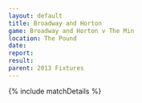```yaml
---
layout: default
title: Broadway and Horton
game: Broadway and Horton v The Min
location: The Pound
date: 
report: 
result: 
parent: 2013 Fixtures
---
```


{% include matchDetails %}

